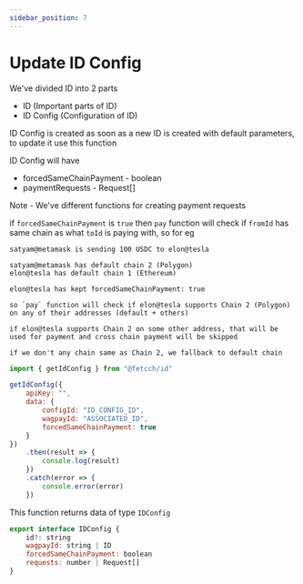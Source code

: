 ```yaml
---
sidebar_position: 7
---
```


# Update ID Config

We've divided ID into 2 parts

- ID (Important parts of ID)
- ID Config (Configuration of ID)

ID Config is created as soon as a new ID is created with default parameters, to update it use this function

ID Config will have

- forcedSameChainPayment - boolean
- paymentRequests - Request[]

Note - We've different functions for creating payment requests

if `forcedSameChainPayment` is `true` then `pay` function will check if `fromId` has same chain as what `toId` is paying with, so for eg

```
satyam@metamask is sending 100 USDC to elon@tesla

satyam@metamask has default chain 2 (Polygon)
elon@tesla has default chain 1 (Ethereum)

elon@tesla has kept forcedSameChainPayment: true

so `pay` function will check if elon@tesla supports Chain 2 (Polygon) on any of their addresses (default + others)

if elon@tesla supports Chain 2 on some other address, that will be used for payment and cross chain payment will be skipped

if we don't any chain same as Chain 2, we fallback to default chain
```

```js
import { getIdConfig } from "@fetcch/id"

getIdConfig({
    apiKey: "",
    data: {
        configId: "ID_CONFIG_ID",
        wagpayId: "ASSOCIATED_ID",
        forcedSameChainPayment: true
    }
})
    .then(result => {
        console.log(result)
    })
    .catch(error => {
        console.error(error)
    })
```

This function returns data of type `IDConfig`

```js
export interface IDConfig {
    id?: string
    wagpayId: string | ID
    forcedSameChainPayment: boolean
    requests: number | Request[]
}
```
